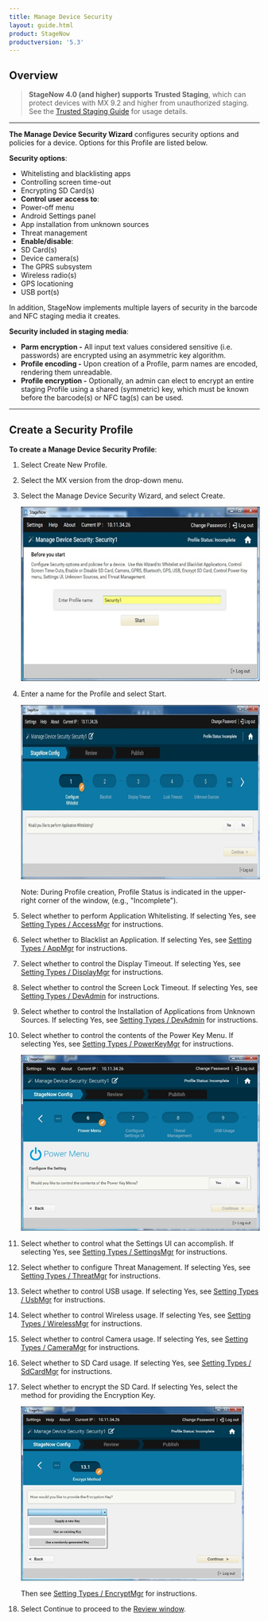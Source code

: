 ```yaml
---
title: Manage Device Security
layout: guide.html
product: StageNow
productversion: '5.3'
---
```


## Overview

> **StageNow 4.0 (and higher) supports Trusted Staging**, which can protect devices with MX 9.2 and higher from unauthorized staging. <br>See the [Trusted Staging Guide](../../trustedstaging) for usage details. 

-----

**The Manage Device Security Wizard** configures security options and policies for a device. Options for this Profile are listed below. 

**Security options**:

* Whitelisting and blacklisting apps
* Controlling screen time-out 
* Encrypting SD Card(s)
* **Control user access to**: 
 * Power-off menu
 * Android Settings panel
 * App installation from unknown sources
 * Threat management
* **Enable/disable**: 
 * SD Card(s)
 * Device camera(s) 
 * The GPRS subsystem
 * Wireless radio(s)
 * GPS locationing
 * USB port(s)

In addition, StageNow implements multiple layers of security in the barcode and NFC staging media it creates. 

**Security included in staging media**: 

* **Parm encryption -** All input text values considered sensitive (i.e. passwords) are encrypted using an asymmetric key algorithm.
* **Profile encoding -** Upon creation of a Profile, parm names are encoded, rendering them unreadable. 
* **Profile encryption -** Optionally, an admin can elect to encrypt an entire staging Profile using a shared (symmetric) key, which must be known before the barcode(s) or NFC tag(s) can be used.

-----

## Create a Security Profile

**To create a Manage Device Security Profile**:

1. Select Create New Profile.

2. Select the MX version from the drop-down menu.

3. Select the Manage Device Security Wizard, and select Create.

	<img alt="image" style="height:350px" src="../../images/profiles/managesecurity_name.jpg"/>

4. Enter a name for the Profile and select Start.

	<img alt="image" style="height:350px" src="../../images/profiles/managesecurity_whitelist.jpg"/>

    Note: During Profile creation, Profile Status is indicated in the upper-right corner of the window, (e.g., "Incomplete").

5. Select whether to perform Application Whitelisting. If selecting Yes, see [Setting Types / AccessMgr](../../csp/access) for instructions. 

6. Select whether to Blacklist an Application. If selecting Yes, see [Setting Types / AppMgr](../../csp/app) for instructions. 

7. Select whether to control the Display Timeout. If selecting Yes, see [Setting Types / DisplayMgr](../../csp/display) for instructions. 

8. Select whether to control the Screen Lock Timeout. If selecting Yes, see [Setting Types / DevAdmin](../../csp/devadmin) for instructions. 

9. Select whether to control the Installation of Applications from Unknown Sources. If selecting Yes, see [Setting Types / DevAdmin](../../csp/devadmin) for instructions. 

10. Select whether to control the contents of the Power Key Menu. If selecting Yes, see [Setting Types / PowerKeyMgr](../../csp/powerkey) for instructions.

    ![img](../../images/profiles/managesecurity_powerkey.jpg)

11. Select whether to control what the Settings UI can accomplish. If selecting Yes, see [Setting Types / SettingsMgr](../../csp/settingsmgr) for instructions.

12. Select whether to configure Threat Management. If selecting Yes, see [Setting Types / ThreatMgr](../../csp/threat) for instructions.

13. Select whether to control USB usage. If selecting Yes, see [Setting Types / UsbMgr](../../csp/usb) for instructions.

14. Select whether to control Wireless usage. If selecting Yes, see [Setting Types / WirelessMgr](../../csp/wireless) for instructions.

15. Select whether to control Camera usage. If selecting Yes, see [Setting Types / CameraMgr](../../csp/camera) for instructions.

16. Select whether to SD Card usage. If selecting Yes, see [Setting Types / SdCardMgr](../../csp/sdcard) for instructions.

17. Select whether to encrypt the SD Card. If selecting Yes, select the method for providing the Encryption Key.

   	<img alt="image" style="height:350px" src="../../images/profiles/managesecurity_encryptSDcard.jpg"/>

    Then see [Setting Types / EncryptMgr](../../csp/encrypt) for instructions.

18. Select Continue to proceed to the [Review window](../../stagingprofiles?Review).

